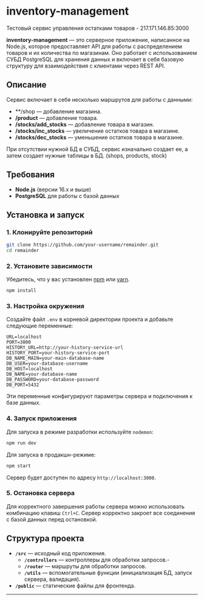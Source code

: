 # inventory-management

Тестовый сервис управления остатками товаров - 217.171.146.85:3000

**inventory-management** — это серверное приложение, написанное на Node.js, которое предоставляет API для работы с распределением товаров и их количества по магазинам. Оно работает с использованием СУБД PostgreSQL для хранения данных и включает в себя базовую структуру для взаимодействия с клиентами через REST API.

## Описание

Сервис включает в себя несколько маршрутов для работы с данными:

- \*\*/shop — добавление магазина.
- **/product** — добавление товара.
- **/stocks/add_stocks** — добавление товара в магазин.
- **/stocks/inc_stocks** — увеличение остатков товара в магазине.
- **/stocks/dec_stocks** — уменьшение остатков товара в магазине.

При отсутствии нужной БД в СУБД, сервис изначально создает ее, а затем создает нужные таблицы в БД.
(shops, products, stock)

## Требования

- **Node.js** (версии 16.x и выше)
- **PostgreSQL** для работы с базой данных

## Установка и запуск

### 1. Клонируйте репозиторий

```bash
git clone https://github.com/your-username/remainder.git
cd remainder
```

### 2. Установите зависимости

Убедитесь, что у вас установлен [npm](https://www.npmjs.com/) или [yarn](https://yarnpkg.com/).

```bash
npm install
```

### 3. Настройка окружения

Создайте файл `.env` в корневой директории проекта и добавьте следующие переменные:

```
URL=localhost
PORT=3000
HISTORY_URL=http://your-history-service-url
HISTORY_PORT=your-history-service-port
DB_NAME_MAIN=your-main-database-name
DB_USER=your-database-username
DB_HOST=localhost
DB_NAME=your-database-name
DB_PASSWORD=your-database-password
DB_PORT=5432
```

Эти переменные конфигурируют параметры сервера и подключения к базе данных.

### 4. Запуск приложения

Для запуска в режиме разработки используйте `nodemon`:

```bash
npm run dev
```

Для запуска в продакшн-режиме:

```bash
npm start
```

Сервер будет доступен по адресу `http://localhost:3000`.

### 5. Остановка сервера

Для корректного завершения работы сервера можно использовать комбинацию клавиш `Ctrl+C`. Сервер корректно закроет все соединения с базой данных перед остановкой.

## Структура проекта

- **`/src`** — исходный код приложения.
  - **`/controllers`** — контроллеры для обработки запросов.-
  - **`/router`** — маршруты для обработки запросов.
  - **`/utils`** — вспомогательные функции (инициализация БД, запуск сервера, валидация).
- **`/public`** — статические файлы для фронтенда.

---
